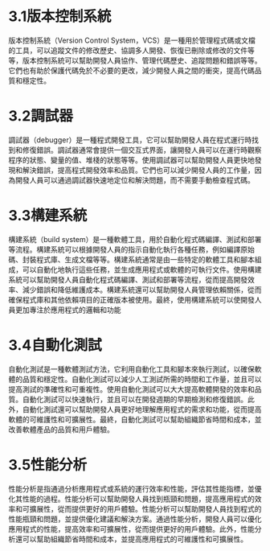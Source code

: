 # 3.1版本控制系統
版本控制系統（Version Control System，VCS）是一種用於管理程式碼或文檔的工具，可以追蹤文件的修改歷史、協調多人開發、恢復已刪除或修改的文件等等，版本控制系統可以幫助開發人員協作、管理代碼歷史、追蹤問題和錯誤等等。它們也有助於保護代碼免於不必要的更改，減少開發人員之間的衝突，提高代碼品質和穩定性。
# 3.2調試器
調試器（debugger）是一種程式開發工具，它可以幫助開發人員在程式運行時找到和修復錯誤。調試器通常會提供一個交互式界面，讓開發人員可以在運行時觀察程序的狀態、變量的值、堆棧的狀態等等。使用調試器可以幫助開發人員更快地發現和解決錯誤，提高程式開發效率和品質。它們也可以減少開發人員的工作量，因為開發人員可以通過調試器快速地定位和解決問題，而不需要手動檢查程式碼。
# 3.3構建系統
構建系統（build system）是一種軟體工具，用於自動化程式碼編譯、測試和部署等流程。構建系統可以根據開發人員的指示自動化執行各種任務，例如編譯原始碼、封裝程式庫、生成文檔等等。構建系統通常是由一些特定的軟體工具和腳本組成，可以自動化地執行這些任務，並生成應用程式或軟體的可執行文件。使用構建系統可以幫助開發人員自動化程式碼編譯、測試和部署等流程，從而提高開發效率、減少錯誤和降低維護成本。構建系統還可以幫助開發人員管理依賴關係，從而確保程式庫和其他依賴項目的正確版本被使用。最終，使用構建系統可以使開發人員更加專注於應用程式的邏輯和功能
# 3.4自動化測試
自動化測試是一種軟體測試方法，它利用自動化工具和腳本來執行測試，以確保軟體的品質和穩定性。自動化測試可以減少人工測試所需的時間和工作量，並且可以提高測試的準確性和可重複性。使用自動化測試可以大大提高軟體開發的效率和品質。自動化測試可以快速執行，並且可以在開發週期的早期檢測和修復錯誤。此外，自動化測試還可以幫助開發人員更好地理解應用程式的需求和功能，從而提高軟體的可維護性和可擴展性。最終，自動化測試可以幫助組織節省時間和成本，並改善軟體產品的品質和用戶體驗。
# 3.5性能分析
性能分析是指通過分析應用程式或系統的運行效率和性能，評估其性能指標，並優化其性能的過程。性能分析可以幫助開發人員找到瓶頸和問題，提高應用程式的效率和可擴展性，從而提供更好的用戶體驗。性能分析可以幫助開發人員找到程式的性能瓶頸和問題，並提供優化建議和解決方案。通過性能分析，開發人員可以優化應用程式的性能，提高效率和可擴展性，從而提供更好的用戶體驗。此外，性能分析還可以幫助組織節省時間和成本，並提高應用程式的可維護性和可擴展性。
